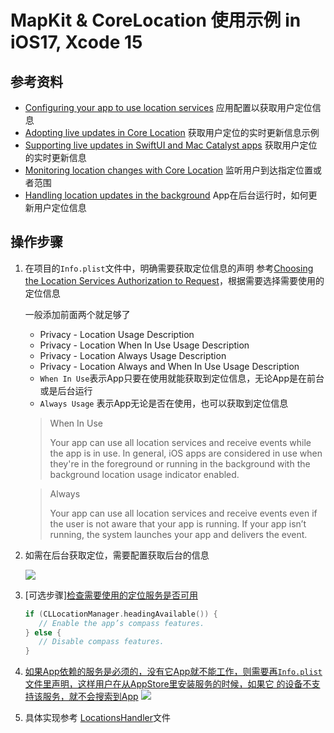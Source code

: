 #  MapKit & CoreLocation 使用示例 in iOS17, Xcode 15

## 参考资料
- [Configuring your app to use location services](https://developer.apple.com/documentation/corelocation/configuring_your_app_to_use_location_services) 应用配置以获取用户定位信息
- [Adopting live updates in Core Location](https://developer.apple.com/documentation/corelocation/adopting_live_updates_in_core_location) 获取用户定位的实时更新信息示例
- [Supporting live updates in SwiftUI and Mac Catalyst apps](https://developer.apple.com/documentation/corelocation/supporting_live_updates_in_swiftui_and_mac_catalyst_apps) 获取用户定位的实时更新信息
- [Monitoring location changes with Core Location](https://developer.apple.com/documentation/corelocation/monitoring_location_changes_with_core_location) 监听用户到达指定位置或者范围
- [Handling location updates in the background](https://developer.apple.com/documentation/corelocation/handling_location_updates_in_the_background) App在后台运行时，如何更新用户定位信息

## 操作步骤

1. 在项目的`Info.plist`文件中，明确需要获取定位信息的声明
    参考[Choosing the Location Services Authorization to Request](https://developer.apple.com/documentation/bundleresources/information_property_list/protected_resources/choosing_the_location_services_authorization_to_request)，根据需要选择需要使用的定位信息

    一般添加前面两个就足够了

    - Privacy - Location Usage Description
    - Privacy - Location When In Use Usage Description
    - Privacy - Location Always Usage Description
    - Privacy - Location Always and When In Use Usage Description

    * `When In Use`表示App只要在使用就能获取到定位信息，无论App是在前台或是后台运行
    * `Always Usage` 表示App无论是否在使用，也可以获取到定位信息

    > When In Use
    >
    > Your app can use all location services and receive events while the app is in use. In general, iOS apps are considered in use when they're in the foreground or running in the background with the background location usage indicator enabled.

    > Always
    >
    > Your app can use all location services and receive events even if the user is not aware that your app is running. If your app isn’t running, the system launches your app and delivers the event.

2. 如需在后台获取定位，需要配置获取后台的信息

    ![](https://images.crazygit.dev/2023/07/background_location.png)

3. [可选步骤][检查需要使用的定位服务是否可用](https://developer.apple.com/documentation/corelocation/configuring_your_app_to_use_location_services#3384898)

    ```swift
    if (CLLocationManager.headingAvailable()) {
       // Enable the app’s compass features.
    } else {
       // Disable compass features.
    }
    ```

4. [如果App依赖的服务是必须的，没有它App就不能工作，则需要再`Info.plist`文件里声明，这样用户在从AppStore里安装服务的时候，如果它 的设备不支持该服务，就不会搜索到App](https://developer.apple.com/documentation/corelocation/configuring_your_app_to_use_location_services#3384900)
![](https://images.crazygit.dev/2023/07/a.png)

5. 具体实现参考 [LocationsHandler](MapKitAndCoreLocationDemo/LocationsHandler.swiftMapKitAndCoreLocationDemo/LocationsHandler.swift)文件
